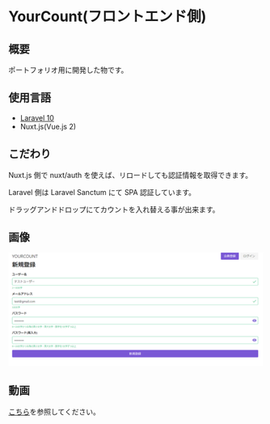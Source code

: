 # YourCount(フロントエンド側)

## 概要

ポートフォリオ用に開発した物です。

## 使用言語

- [Laravel 10](https://github.com/bolorea2300/YourCount_Laravel)
- Nuxt.js(Vue.js 2)

## こだわり

Nuxt.js 側で nuxt/auth を使えば、リロードしても認証情報を取得できます。

Laravel 側は Laravel Sanctum にて SPA 認証しています。

ドラッグアンドドロップにてカウントを入れ替える事が出来ます。

## 画像

![画像](https://raw.githubusercontent.com/bolorea2300/YourCount_Nuxt.js/master/assets/%E4%BC%9A%E5%93%A1%E7%99%BB%E9%8C%B2.png)

## 動画

[こちら](https://drive.google.com/file/d/1qMH1XMxwHSc-oNYeESkCwRrLcJba4Ub1/view?usp=sharing)を参照してください。
